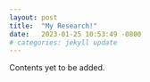```yaml
---
layout: post
title:  "My Research!"
date:   2023-01-25 10:53:49 -0800
# categories: jekyll update
---
```

Contents yet to be added.

